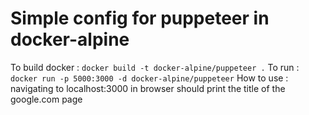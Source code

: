 # Simple config for puppeteer in docker-alpine

To build docker : `docker build -t docker-alpine/puppeteer .`
To run : `docker run -p 5000:3000 -d docker-alpine/puppeteer`
How to use : navigating to localhost:3000 in browser should print the title of the google.com page
